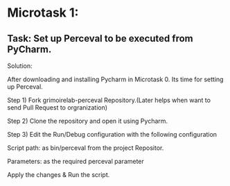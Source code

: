 # Microtask 1:

## Task: Set up Perceval to be executed from PyCharm.

Solution:

After downloading and installing Pycharm in Microtask 0. Its time for setting up Perceval.

Step 1) Fork grimoirelab-perceval Repository.(Later helps when want to send Pull Request to orgranization) 

Step 2) Clone the repository and open it using Pycharm.

Step 3) Edit the Run/Debug configuration with the following configuration

Script path: as bin/perceval from the project Repositor.

Parameters: as the required perceval parameter

Apply the changes & Run the script.
